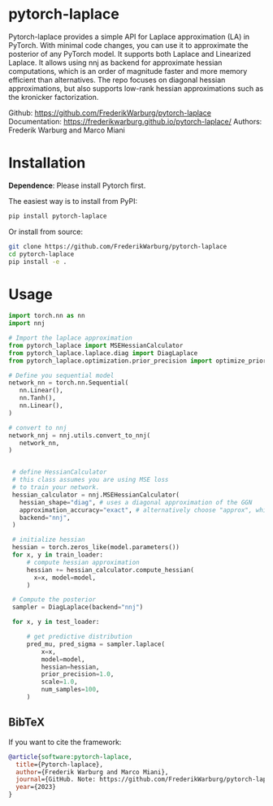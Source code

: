 # pytorch-laplace

Pytorch-laplace provides a simple API for Laplace approximation (LA) in PyTorch. With minimal code changes, you can use it to approximate the posterior of any PyTorch model.
It supports both Laplace and Linearized Laplace. It allows using nnj as backend for approximate hessian computations, which is an order of magnitude faster and more memory efficient than alternatives.
The repo focuses on diagonal hessian approximations, but also supports low-rank hessian approximations such as the kronicker factorization.

Github: https://github.com/FrederikWarburg/pytorch-laplace
Documentation: https://frederikwarburg.github.io/pytorch-laplace/
Authors: Frederik Warburg and Marco Miani

# Installation

**Dependence**: Please install Pytorch first.

The easiest way is to install from PyPI:

```bash
pip install pytorch-laplace
```
Or install from source:

```bash
git clone https://github.com/FrederikWarburg/pytorch-laplace
cd pytorch-laplace
pip install -e .
```

# Usage

```python
import torch.nn as nn
import nnj

# Import the laplace approximation
from pytorch_laplace import MSEHessianCalculator
from pytorch_laplace.laplace.diag import DiagLaplace
from pytorch_laplace.optimization.prior_precision import optimize_prior_precision

# Define you sequential model
network_nn = torch.nn.Sequential(
   nn.Linear(),
   nn.Tanh(),
   nn.Linear(),
)

# convert to nnj
network_nnj = nnj.utils.convert_to_nnj(
   network_nn,
)


 # define HessianCalculator
 # this class assumes you are using MSE loss
 # to train your network.
 hessian_calculator = nnj.MSEHessianCalculator(
   hessian_shape="diag", # uses a diagonal approximation of the GGN
   approximation_accuracy="exact", # alternatively choose "approx", which scales linearly with the output dimension, rather than quadratically,
   backend="nnj",
 )

 # initialize hessian
 hessian = torch.zeros_like(model.parameters())
 for x, y in train_loader:
     # compute hessian approximation
     hessian += hessian_calculator.compute_hessian(
       x=x, model=model,
     )

 # Compute the posterior
 sampler = DiagLaplace(backend="nnj")

 for x, y in test_loader:

     # get predictive distribution
     pred_mu, pred_sigma = sampler.laplace(
         x=x,
         model=model,
         hessian=hessian,
         prior_precision=1.0,
         scale=1.0,
         num_samples=100,
     )
```

## BibTeX
If you want to cite the framework:

```bibtex
@article{software:pytorch-laplace,
  title={Pytorch-laplace},
  author={Frederik Warburg and Marco Miani},
  journal={GitHub. Note: https://github.com/FrederikWarburg/pytorch-laplace},
  year={2023}
}
```
